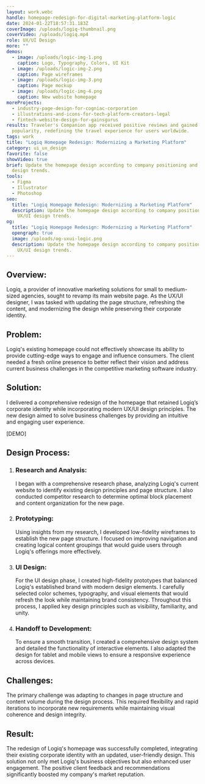 ```yaml
---
layout: work.webc
handle: homepage-redesign-for-digital-marketing-platform-logic
date: 2024-01-22T18:57:31.183Z
coverImage: /uploads/logiq-thumbnail.png
coverVideo: /uploads/logiq.mp4
role: UX/UI Design
more: ""
demos:
  - image: /uploads/logic-img-1.png
    caption: Logo, Typography, Colors, UI Kit
  - image: /uploads/logic-img-2.png
    caption: Page wireframes
  - image: /uploads/logic-img-3.png
    caption: Page mockup
  - image: /uploads/logic-img-4.png
    caption: New website homepage
moreProjects:
  - industry-page-design-for-cogniac-corporation
  - illustrations-and-icons-for-tech-platform-creators-legal
  - fintech-website-design-for-gainsgurus
results: Traveler's Companion app received positive reviews and gained
  popularity, redefining the travel experience for users worldwide.
tags: work
title: "Logiq Homepage Redesign: Modernizing a Marketing Platform"
category: ui_ux_design
favorite: false
showVideo: true
brief: Update the homepage design according to company positioning and UX/UI
  design trends.
tools:
  - Figma
  - Illustrator
  - Photoshop
seo:
  title: "Logiq Homepage Redesign: Modernizing a Marketing Platform"
  description: Update the homepage design according to company positioning and
    UX/UI design trends.
og:
  title: "Logiq Homepage Redesign: Modernizing a Marketing Platform"
  opengraph: true
  image: /uploads/og-uxui-logic.png
  description: Update the homepage design according to company positioning and
    UX/UI design trends.
---
```

## Overview:

Logiq, a provider of innovative marketing solutions for small to medium-sized agencies, sought to revamp its main website page. As the UX/UI designer, I was tasked with updating the page structure, refreshing the content, and modernizing the design while preserving their corporate identity.

## Problem:

Logiq's existing homepage could not effectively showcase its ability to provide cutting-edge ways to engage and influence consumers. The client needed a fresh online presence to better reflect their vision and address current business challenges in the competitive marketing software industry.

## Solution:

I delivered a comprehensive redesign of the homepage that retained Logiq’s corporate identity while incorporating modern UX/UI design principles. The new design aimed to solve business challenges by providing an intuitive and engaging user experience.

\[DEMO]

## Design Process:

1. ### Research and Analysis:

   I began with a comprehensive research phase, analyzing Logiq's current website to identify existing design principles and page structure. I also conducted competitor research to determine optimal block placement and content organization for the new page.
2. ### Prototyping:

   Using insights from my research, I developed low-fidelity wireframes to establish the new page structure. I focused on improving navigation and creating logical content groupings that would guide users through Logiq's offerings more effectively.
3. ### UI Design:

   For the UI design phase, I created high-fidelity prototypes that balanced Logiq's established brand with modern design elements. I carefully selected color schemes, typography, and visual elements that would refresh the look while maintaining brand consistency. Throughout this process, I applied key design principles such as visibility, familiarity, and unity.
4. ### Handoff to Development:

   To ensure a smooth transition, I created a comprehensive design system and detailed the functionality of interactive elements. I also adapted the design for tablet and mobile views to ensure a responsive experience across devices.

## Challenges:

The primary challenge was adapting to changes in page structure and content volume during the design process. This required flexibility and rapid iterations to incorporate new requirements while maintaining visual coherence and design integrity.

## Result:

The redesign of Logiq's homepage was successfully completed, integrating their existing corporate identity with an updated, user-friendly design. This solution not only met Logiq's business objectives but also enhanced user engagement. The positive client feedback and recommendations significantly boosted my company's market reputation.